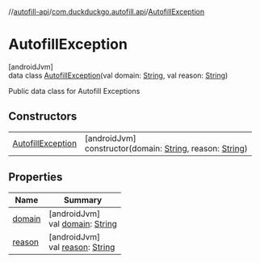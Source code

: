 //[autofill-api](../../../index.md)/[com.duckduckgo.autofill.api](../index.md)/[AutofillException](index.md)

# AutofillException

[androidJvm]\
data class [AutofillException](index.md)(val domain: [String](https://kotlinlang.org/api/latest/jvm/stdlib/kotlin/-string/index.html), val reason: [String](https://kotlinlang.org/api/latest/jvm/stdlib/kotlin/-string/index.html))

Public data class for Autofill Exceptions

## Constructors

| | |
|---|---|
| [AutofillException](-autofill-exception.md) | [androidJvm]<br>constructor(domain: [String](https://kotlinlang.org/api/latest/jvm/stdlib/kotlin/-string/index.html), reason: [String](https://kotlinlang.org/api/latest/jvm/stdlib/kotlin/-string/index.html)) |

## Properties

| Name | Summary |
|---|---|
| [domain](domain.md) | [androidJvm]<br>val [domain](domain.md): [String](https://kotlinlang.org/api/latest/jvm/stdlib/kotlin/-string/index.html) |
| [reason](reason.md) | [androidJvm]<br>val [reason](reason.md): [String](https://kotlinlang.org/api/latest/jvm/stdlib/kotlin/-string/index.html) |
